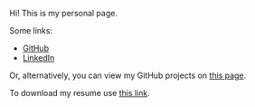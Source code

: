 ---
---

Hi! This is my personal page.

Some links:
- [GitHub](https://github.com/Kraysent)
- [LinkedIn](https://www.linkedin.com/in/kraysent/)

Or, alternatively, you can view my GitHub projects on [this page](./github_projects.md).

To download my resume use [this link](https://github.com/Kraysent/CV/releases/latest/download/resume.pdf).
